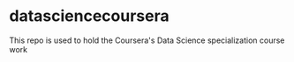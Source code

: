 datasciencecoursera
===================

This repo is used to hold the Coursera's Data Science specialization course work

